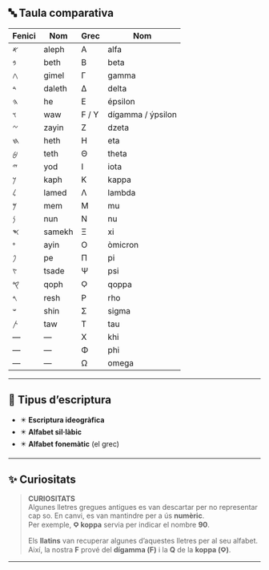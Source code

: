 
## 🔤 Taula comparativa

| **Fenici** | **Nom**   | **Grec** | **Nom**     |
|------------|-----------|----------|-------------|
| 𐤀         | aleph     | Α        | alfa        |
| 𐤁         | beth      | Β        | beta        |
| 𐤂         | gimel     | Γ        | gamma       |
| 𐤃         | daleth    | Δ        | delta       |
| 𐤄         | he        | Ε        | épsilon     |
| 𐤅         | waw       | Ϝ / Υ    | dígamma / ýpsilon |
| 𐤆         | zayin     | Ζ        | dzeta       |
| 𐤇         | heth      | Η        | eta         |
| 𐤈         | teth      | Θ        | theta       |
| 𐤉         | yod       | Ι        | iota        |
| 𐤊         | kaph      | Κ        | kappa       |
| 𐤋         | lamed     | Λ        | lambda      |
| 𐤌         | mem       | Μ        | mu          |
| 𐤍         | nun       | Ν        | nu          |
| 𐤎         | samekh    | Ξ        | xi          |
| 𐤏         | ayin      | Ο        | òmicron     |
| 𐤐         | pe        | Π        | pi          |
| 𐤑         | tsade     | Ψ        | psi         |
| 𐤒         | qoph      | Ϙ        | qoppa       |
| 𐤓         | resh      | Ρ        | rho         |
| 𐤔         | shin      | Σ        | sigma       |
| 𐤕         | taw       | Τ        | tau         |
| —          | —         | Χ        | khi         |
| —          | —         | Φ        | phi         |
| —          | —         | Ω        | omega       |

---

## 🧠 Tipus d’escriptura

- ✴️ **Escriptura ideogràfica**
- ✴️ **Alfabet sil·làbic**
- ✴️ **Alfabet fonemàtic** (el grec)

---

## ✨ Curiositats

> **CURIOSITATS**  
> Algunes lletres gregues antigues es van descartar per no representar cap so. En canvi, es van mantindre per a ús **numèric**.  
> Per exemple, **Ϙ koppa** servia per indicar el nombre **90**.  
>
> Els **llatins** van recuperar algunes d’aquestes lletres per al seu alfabet. Així, la nostra **F** prové del **dígamma (Ϝ)** i la **Q** de la **koppa (Ϙ)**.

---
